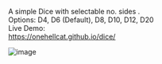 A simple Dice with selectable no. sides .   <br>
Options: D4, D6 (Default), D8, D10, D12, D20 <br>
Live Demo: <br>
https://onehellcat.github.io/dice/


![image](https://github.com/onehellcat/dice/assets/43723078/81b67f59-9ab5-48c8-b54c-58b6846d1c97)
